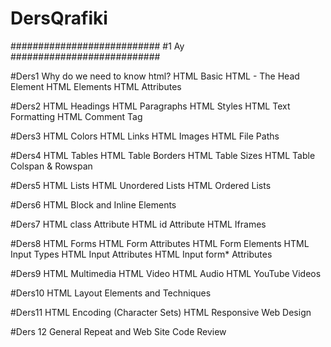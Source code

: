 # DersQrafiki

###########################
#1 Ay
###########################

#Ders1
Why do we need to know html?
HTML Basic
HTML - The Head Element
HTML Elements
HTML Attributes

#Ders2
HTML Headings
HTML Paragraphs
HTML Styles
HTML Text Formatting
HTML Comment Tag



#Ders3
HTML Colors
HTML Links
HTML Images
HTML File Paths


#Ders4
HTML Tables
HTML Table Borders
HTML Table Sizes
HTML Table Colspan & Rowspan


#Ders5
HTML Lists
HTML Unordered Lists
HTML Ordered Lists

#Ders6
HTML Block and Inline Elements

#Ders7
HTML class Attribute
HTML id Attribute
HTML Iframes


#Ders8
HTML Forms
HTML Form Attributes
HTML Form Elements
HTML Input Types
HTML Input Attributes
HTML Input form* Attributes


#Ders9
HTML Multimedia
HTML Video
HTML Audio
HTML YouTube Videos


#Ders10
HTML Layout Elements and Techniques

#Ders11
HTML Encoding (Character Sets)
HTML Responsive Web Design

#Ders 12
General Repeat and Web Site Code Review





